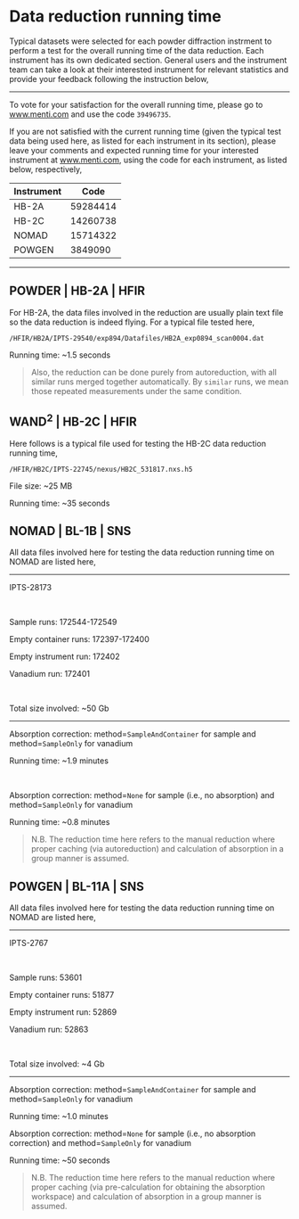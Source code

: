 Data reduction running time
===

Typical datasets were selected for each powder diffraction instrment to perform a test for the overall running time of the data reduction. Each instrument has its own dedicated section. General users and the instrument team can take a look at their interested instrument for relevant statistics and provide your feedback following the instruction below,

---

To vote for your satisfaction for the overall running time, please go to <a href="www.menti.com" target="_blank">www.menti.com</a> and use the code `39496735`.

If you are not satisfied with the current running time (given the typical test data being used here, as listed for each instrument in its section), please leave your comments and expected running time for your interested instrument at <a href="www.menti.com" target="_blank">www.menti.com</a>, using the code for each instrument, as listed below, respectively,

| Instrument | Code |
|------------|------|
| HB-2A | 59284414 |
| HB-2C | 14260738 |
| NOMAD | 15714322 |
| POWGEN | 3849090 |

---

## POWDER | HB-2A | HFIR

For HB-2A, the data files involved in the reduction are usually plain text file so the data reduction is indeed flying. For a typical file tested here,

```
/HFIR/HB2A/IPTS-29540/exp894/Datafiles/HB2A_exp0894_scan0004.dat
```

Running time: ~1.5 seconds

> Also, the reduction can be done purely from autoreduction, with all similar runs merged together automatically. By `similar` runs, we mean those repeated measurements under the same condition.

## WAND$^2$ | HB-2C | HFIR

Here follows is a typical file used for testing the HB-2C data reduction running time,

```
/HFIR/HB2C/IPTS-22745/nexus/HB2C_531817.nxs.h5
```

File size: ~25 MB

Running time: ~35 seconds

## NOMAD | BL-1B | SNS

All data files involved here for testing the data reduction running time on NOMAD are listed here,

---

IPTS-28173

<br />

Sample runs: 172544-172549

Empty container runs: 172397-172400

Empty instrument run: 172402

Vanadium run: 172401

<br />

Total size involved: ~50 Gb

---

Absorption correction: method=`SampleAndContainer` for sample and method=`SampleOnly` for vanadium

Running time: ~1.9 minutes

<br />

Absorption correction: method=`None` for sample (i.e., no absorption) and method=`SampleOnly` for vanadium

Running time: ~0.8 minutes

> N.B. The reduction time here refers to the manual reduction where proper caching (via autoreduction)
and calculation of absorption in a group manner is assumed.

## POWGEN | BL-11A | SNS

All data files involved here for testing the data reduction running time on NOMAD are listed here,

---

IPTS-2767

<br />

Sample runs: 53601

Empty container runs: 51877

Empty instrument run: 52869

Vanadium run: 52863

<br />

Total size involved: ~4 Gb

---

Absorption correction: method=`SampleAndContainer` for sample and method=`SampleOnly` for vanadium

Running time: ~1.0 minutes

Absorption correction: method=`None` for sample (i.e., no absorption correction) and method=`SampleOnly` for vanadium

Running time: ~50 seconds

> N.B. The reduction time here refers to the manual reduction where proper caching (via pre-calculation
for obtaining the absorption workspace) and calculation of absorption in a group manner is assumed.